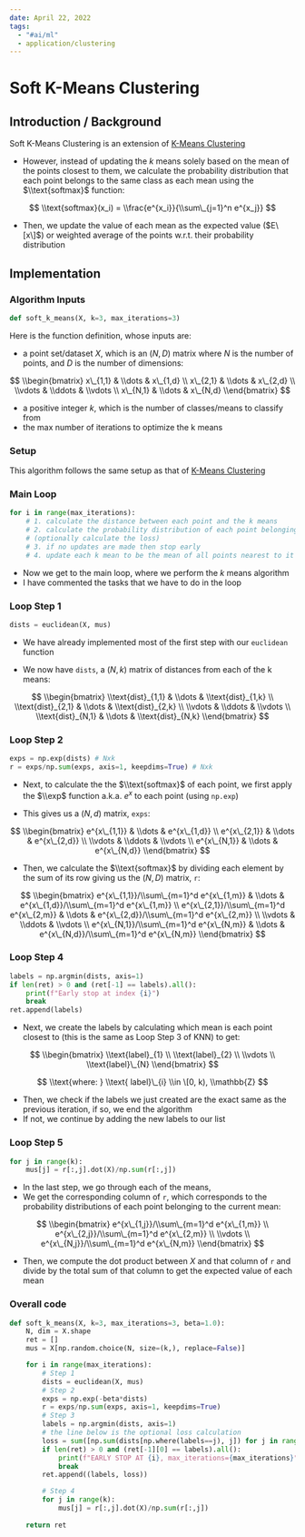 ```yaml
---
date: April 22, 2022
tags:
  - "#ai/ml"
  - application/clustering
---
```


# Soft K-Means Clustering

## Introduction / Background

Soft K-Means Clustering is an extension of [K-Means Clustering](k-means.md)

- However, instead of updating the $k$ means solely based on the mean of the points closest to them, we calculate the probability distribution that each point belongs to the same class as each mean using the $\\text{softmax}$ function:

$$
\\text{softmax}(x_i) = \\frac{e^{x_i}}{\\sum\_{j=1}^n e^{x_j}}
$$

- Then, we update the value of each mean as the expected value ($E\[x\]$) or weighted average of the points w.r.t. their probability distribution

## Implementation

### Algorithm Inputs

```py
def soft_k_means(X, k=3, max_iterations=3)
```

Here is the function definition, whose inputs are:

- a point set/dataset $X$, which is an $(N, D)$ matrix where $N$ is the number of points, and $D$ is the number of dimensions:

$$
\\begin{bmatrix}
x\_{1,1} & \\dots  & x\_{1,d} \\
x\_{2,1} & \\dots  & x\_{2,d} \\
\\vdots  & \\ddots & \\vdots \\
x\_{N,1} & \\dots  & x\_{N,d}
\\end{bmatrix}
$$

- a positive integer $k$, which is the number of classes/means to classify from
- the max number of iterations to optimize the k means

### Setup

This algorithm follows the same setup as that of [K-Means Clustering](k-means.md)

### Main Loop

```py
for i in range(max_iterations):
    # 1. calculate the distance between each point and the k means
    # 2. calculate the probability distribution of each point belonging to each mean
    # (optionally calculate the loss)
    # 3. if no updates are made then stop early
    # 4. update each k mean to be the mean of all points nearest to it
```

- Now we get to the main loop, where we perform the $k$ means algorithm
- I have commented the tasks that we have to do in the loop

### Loop Step 1

```py
dists = euclidean(X, mus)
```

- We have already implemented most of the first step with our `euclidean` function

- We now have `dists`, a $(N, k)$ matrix of distances from each of the k means:

$$
\\begin{bmatrix}
\\text{dist}_{1,1} & \\dots  & \\text{dist}_{1,k} \\
\\text{dist}_{2,1} & \\dots  & \\text{dist}_{2,k} \\
\\vdots            & \\ddots & \\vdots \\
\\text{dist}_{N,1} & \\dots  & \\text{dist}_{N,k}
\\end{bmatrix}
$$

### Loop Step 2

```py
exps = np.exp(dists) # Nxk
r = exps/np.sum(exps, axis=1, keepdims=True) # Nxk
```

- Next, to calculate the the $\\text{softmax}$ of each point, we first apply the $\\exp$ function a.k.a. $e^x$ to each point (using `np.exp`)

- This gives us a $(N, d)$ matrix, `exps`:

$$
\\begin{bmatrix}
e^{x\_{1,1}} & \\dots  & e^{x\_{1,d}} \\
e^{x\_{2,1}} & \\dots  & e^{x\_{2,d}} \\
\\vdots  & \\ddots & \\vdots \\
e^{x\_{N,1}} & \\dots  & e^{x\_{N,d}}
\\end{bmatrix}
$$

- Then, we calculate the $\\text{softmax}$ by dividing each element by the sum of its row giving us the $(N, D)$ matrix, `r`:

$$
\\begin{bmatrix}
e^{x\_{1,1}}/\\sum\_{m=1}^d e^{x\_{1,m}} & \\dots  & e^{x\_{1,d}}/\\sum\_{m=1}^d e^{x\_{1,m}} \\
e^{x\_{2,1}}/\\sum\_{m=1}^d e^{x\_{2,m}} & \\dots  & e^{x\_{2,d}}/\\sum\_{m=1}^d e^{x\_{2,m}} \\
\\vdots  & \\ddots & \\vdots \\
e^{x\_{N,1}}/\\sum\_{m=1}^d e^{x\_{N,m}} & \\dots  & e^{x\_{N,d}}/\\sum\_{m=1}^d e^{x\_{N,m}}
\\end{bmatrix}
$$

### Loop Step 4

```py
labels = np.argmin(dists, axis=1)
if len(ret) > 0 and (ret[-1] == labels).all():
    print(f"Early stop at index {i}")
    break
ret.append(labels)
```

- Next, we create the labels by calculating which mean is each point closest to (this is the same as Loop Step 3 of KNN) to get:

$$
\\begin{bmatrix}
\\text{label}_{1} \\
\\text{label}_{2} \\
\\vdots \\
\\text{label}\_{N}
\\end{bmatrix}
$$

$$
\\text{where: } \\text{ label}\_{i} \\in \[0, k), \\mathbb{Z}
$$

- Then, we check if the labels we just created are the exact same as the previous iteration, if so, we end the algorithm
- If not, we continue by adding the new labels to our list

### Loop Step 5

```py
for j in range(k):
    mus[j] = r[:,j].dot(X)/np.sum(r[:,j]) 
```

- In the last step, we go through each of the means,
- We get the corresponding column of `r`, which corresponds to the probability distributions of each point belonging to the current mean:

$$
\\begin{bmatrix}
e^{x\_{1,j}}/\\sum\_{m=1}^d e^{x\_{1,m}} \\
e^{x\_{2,j}}/\\sum\_{m=1}^d e^{x\_{2,m}} \\
\\vdots \\
e^{x\_{N,j}}/\\sum\_{m=1}^d e^{x\_{N,m}}
\\end{bmatrix}
$$

- Then, we compute the dot product between $X$ and that column of `r` and divide by the total sum of that column to get the expected value of each mean

### Overall code

```py
def soft_k_means(X, k=3, max_iterations=3, beta=1.0):
    N, dim = X.shape
    ret = []
    mus = X[np.random.choice(N, size=(k,), replace=False)]

    for i in range(max_iterations):
        # Step 1
        dists = euclidean(X, mus)
        # Step 2
        exps = np.exp(-beta*dists)
        r = exps/np.sum(exps, axis=1, keepdims=True)
        # Step 3
        labels = np.argmin(dists, axis=1)
        # the line below is the optional loss calculation
        loss = sum([np.sum(dists[np.where(labels==j), j]) for j in range(k)])
        if len(ret) > 0 and (ret[-1][0] == labels).all():
            print(f"EARLY STOP AT {i}, max_iterations={max_iterations}")
            break
        ret.append((labels, loss))

        # Step 4
        for j in range(k):
            mus[j] = r[:,j].dot(X)/np.sum(r[:,j]) 
    
    return ret
```